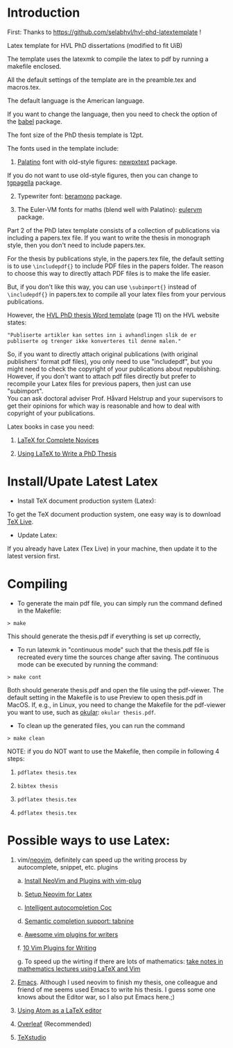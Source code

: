 Introduction
============

First: Thanks to https://github.com/selabhvl/hvl-phd-latextemplate !

Latex template for HVL PhD dissertations (modified to fit UiB)

The template uses the latexmk to compile the latex to pdf by running a makefile enclosed.

All the default settings of the template are in the preamble.tex and macros.tex.

The default language is the American language. 

If you want to change the language, then you need to check the option of the [babel](https://ctan.org/pkg/babel?lang=en) package.

The font size of the PhD thesis template is 12pt.

The fonts used in the template include:
1. [Palatino](https://en.wikipedia.org/wiki/Palatino#Palatino) font with old-style figures: [newpxtext](https://ctan.org/pkg/newpx?lang=en) package.

If you do not want to use old-style figures, then you can change to [tgpagella](https://tug.org/FontCatalogue/texgyrepagella/) package.

2. Typewriter font: [beramono](https://tug.org/FontCatalogue/beramono/) package.

3. The Euler-VM fonts for maths (blend well with Palatino): [eulervm](http://ftp.riken.jp/tex-archive/fonts/eulervm/doc/latex/eulervm/eulervm.pdf) package. 

Part 2 of the PhD latex template consists of a collection of publications via including
a papers.tex file. If you want to write the thesis in monograph style, then you
don't need to include papers.tex.

For the thesis by publications style, in the papers.tex file, the default
setting is to use ``` \includepdf{} ``` to include PDF files in the papers folder.
The reason to choose this way to directly attach PDF files is to make the life
easier.

But, if you don't like this way, you can use ``` \subimport{} ``` instead of 
``` \includepdf{} ``` in papers.tex to compile all your latex files from your pervious publications.

However, the [HVL PhD thesis Word template](https://www.hvl.no/contentassets/14ac5045c88248ffa1cf8c4927111040/hvl-avhandling.dotx/) (page 11) on the HVL website states: 


    "Publiserte artikler kan settes inn i avhandlingen slik de er publiserte og trenger ikke konverteres til denne malen."


So, if you want to directly attach original publications (with original publishers' format pdf files), 
you only need to use "includepdf", but you might need to check the copyright of your publications about republishing.
However, if you don't want to attach pdf files directly but prefer to recompile 
your Latex files for previous papers, then just can use "subimport".   
You can ask doctoral adviser Prof. Håvard Helstrup and your supervisors to get 
their opinions for which way is reasonable and how to deal with copyright of your publications.

Latex books in case you need:
1. [LaTeX for Complete Novices](https://www.dickimaw-books.com/latex/novices/index.html)

2. [Using LaTeX to Write a PhD Thesis](https://www.dickimaw-books.com/booklist.php?book_id=18)

Install/Upate Latest Latex
========
* Install TeX document production system (Latex):

To get the TeX document production system, one easy way is to download [TeX Live](https://www.tug.org/texlive/).

* Update Latex:

If you already have Latex (Tex Live) in your machine, then update it to the latest version first.

Compiling
=========

* To generate the main pdf file, you can simply run the command defined in the
  Makefile:

`> make`

This should generate the thesis.pdf if everything is set up correctly, 

* To run latexmk in "continuous mode" such that the thesis.pdf file
is recreated every time the sources change after saving. 
The continuous mode can be executed by running the command:

`> make cont`

Both should generate thesis.pdf and open the file using the pdf-viewer.
The default setting in the Makefile is to use Preview to open thesis.pdf in
MacOS.
If, e.g., in Linux, you need to change the Makefile for the pdf-viewer you want
to use, such as [okular](https://okular.kde.org/): `okular thesis.pdf`.

* To clean up the generated files, you can run the command

`> make clean`


NOTE: if you do NOT want to use the Makefile, then compile in following 4 steps:

1. `pdflatex thesis.tex`

2. `bibtex thesis`

3. `pdflatex thesis.tex`

4. `pdflatex thesis.tex`

Possible ways to use Latex: 
=========

1. vim/[neovim](https://neovim.io/), definitely can speed up the writing process by autocomplete, snippet, etc. plugins 

      a. [Install NeoVim and Plugins with vim-plug](https://www.linode.com/docs/tools-reference/tools/how-to-install-neovim-and-plugins-with-vim-plug/)
  
      b. [Setup Neovim for Latex](https://yufanlu.net/2018/09/03/neovim-latex/)

      c. [Intelligent autocompletion Coc](https://github.com/neoclide/coc.nvim)

      d. [Semantic completion support: tabnine](https://github.com/neoclide/coc-tabnine)
  
      e. [Awesome vim plugins for writers](https://opensource.com/article/17/2/vim-plugins-writers)
  
      f. [10 Vim Plugins for Writing](https://dev.to/tomfern/10-vim-plugins-for-writing-2k66)

      g. To speed up the wirting if there are lots of mathematics: [take notes in mathematics lectures using LaTeX and Vim](https://castel.dev/post/lecture-notes-1/)

2. [Emacs](https://www.gnu.org/software/emacs/). Although I used neovim to finish my thesis, one colleague and friend of me seems used Emacs to write his thesis. I guess some one knows about the Editor war, so I also put Emacs here.;)

3. [Using Atom as a LaTeX editor](https://medium.com/@lucasrebscher/using-atom-as-a-latex-editor-93756de3d726)

4. [Overleaf](https://www.overleaf.com/) (Recommended)

5. [TeXstudio](https://www.texstudio.org/)

